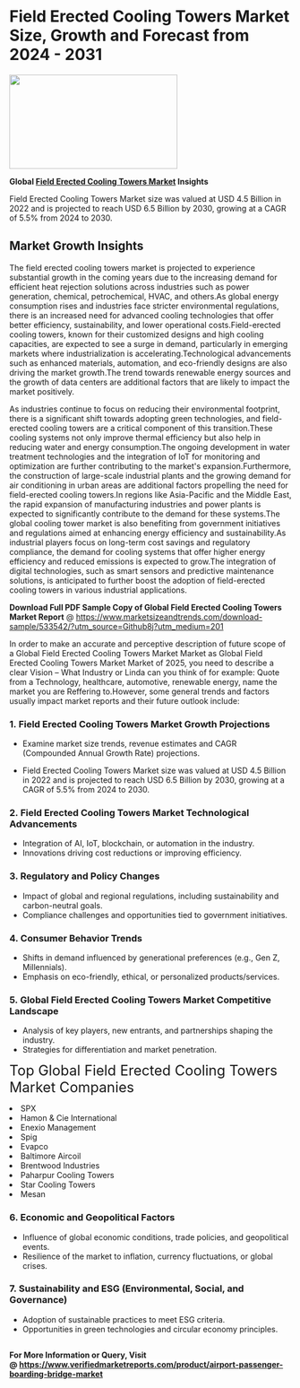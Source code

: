 <H1>Field Erected Cooling Towers Market Size, Growth and Forecast from 2024 - 2031</H1><img class="aligncenter size-medium wp-image-584254" src="https://thirdeyenews.in/wp-content/uploads/2024/09/Global-Market-Research-300x168.jpeg" alt="" width="300" height="168" /><p><strong>Global&nbsp;<a href="https://www.marketsizeandtrends.com/download-sample/533542/?utm_source=Github8j?utm_medium=201">Field Erected Cooling Towers Market</a> Insights</strong></p><p>Field Erected Cooling Towers Market size was valued at USD 4.5 Billion in 2022 and is projected to reach USD 6.5 Billion by 2030, growing at a CAGR of 5.5% from 2024 to 2030.</p><p><h2>Market Growth Insights</h2> <p>The field erected cooling towers market is projected to experience substantial growth in the coming years due to the increasing demand for efficient heat rejection solutions across industries such as power generation, chemical, petrochemical, HVAC, and others.As global energy consumption rises and industries face stricter environmental regulations, there is an increased need for advanced cooling technologies that offer better efficiency, sustainability, and lower operational costs.Field-erected cooling towers, known for their customized designs and high cooling capacities, are expected to see a surge in demand, particularly in emerging markets where industrialization is accelerating.Technological advancements such as enhanced materials, automation, and eco-friendly designs are also driving the market growth.The trend towards renewable energy sources and the growth of data centers are additional factors that are likely to impact the market positively.</p> <p>As industries continue to focus on reducing their environmental footprint, there is a significant shift towards adopting green technologies, and field-erected cooling towers are a critical component of this transition.These cooling systems not only improve thermal efficiency but also help in reducing water and energy consumption.The ongoing development in water treatment technologies and the integration of IoT for monitoring and optimization are further contributing to the market's expansion.Furthermore, the construction of large-scale industrial plants and the growing demand for air conditioning in urban areas are additional factors propelling the need for field-erected cooling towers.In regions like Asia-Pacific and the Middle East, the rapid expansion of manufacturing industries and power plants is expected to significantly contribute to the demand for these systems.The global cooling tower market is also benefiting from government initiatives and regulations aimed at enhancing energy efficiency and sustainability.As industrial players focus on long-term cost savings and regulatory compliance, the demand for cooling systems that offer higher energy efficiency and reduced emissions is expected to grow.The integration of digital technologies, such as smart sensors and predictive maintenance solutions, is anticipated to further boost the adoption of field-erected cooling towers in various industrial applications.</p> <p><span class=""><strong>Download Full PDF Sample Copy of Global Field Erected Cooling Towers Market Report</strong> @ <a href="https://www.marketsizeandtrends.com/download-sample/533542/?utm_source=Github8j?utm_medium=201" target="_blank">https://www.marketsizeandtrends.com/download-sample/533542/?utm_source=Github8j?utm_medium=201</a></span></p><p>In order to make an accurate and perceptive description of future scope of a Global&nbsp;Field Erected Cooling Towers Market Market as Global&nbsp;Field Erected Cooling Towers Market Market of 2025, you need to describe a clear Vision &ndash; What Industry or Linda can you think of for example: Quote from a Technology, healthcare, automotive, renewable energy, name the market you are Reffering to.However, some general trends and factors usually impact market reports and their future outlook include:</p><h3>1.&nbsp;<strong>Field Erected Cooling Towers Market Growth Projections</strong></h3><ul><li>Examine market size trends, revenue estimates and CAGR (Compounded Annual Growth Rate) projections.</li><li><p>Field Erected Cooling Towers Market size was valued at USD 4.5 Billion in 2022 and is projected to reach USD 6.5 Billion by 2030, growing at a CAGR of 5.5% from 2024 to 2030.</p></li></ul><h3>2.&nbsp;<strong>Field Erected Cooling Towers Market Technological Advancements</strong></h3><ul><li>Integration of AI, IoT, blockchain, or automation in the industry.</li><li>Innovations driving cost reductions or improving efficiency.</li></ul><h3>3.&nbsp;<strong>Regulatory and Policy Changes</strong></h3><ul><li>Impact of global and regional regulations, including sustainability and carbon-neutral goals.</li><li>Compliance challenges and opportunities tied to government initiatives.</li></ul><h3>4.&nbsp;<strong>Consumer Behavior Trends</strong></h3><ul><li>Shifts in demand influenced by generational preferences (e.g., Gen Z, Millennials).</li><li>Emphasis on eco-friendly, ethical, or personalized products/services.</li></ul><h3>5.&nbsp;<strong>Global Field Erected Cooling Towers Market Competitive Landscape</strong></h3><ul><li>Analysis of key players, new entrants, and partnerships shaping the industry.</li><li>Strategies for differentiation and market penetration.</li></ul><p data-pm-slice="1 1 []"><span style="color: inherit; font-family: inherit; font-size: 25px;">Top Global Field Erected Cooling Towers Market Companies</span></p><div class="" data-test-id=""><p><li>SPX</li><li> Hamon & Cie International</li><li> Enexio Management</li><li> Spig</li><li> Evapco</li><li> Baltimore Aircoil</li><li> Brentwood Industries</li><li> Paharpur Cooling Towers</li><li> Star Cooling Towers</li><li> Mesan</li></p></div><h3>6.&nbsp;<strong>Economic and Geopolitical Factors</strong></h3><ul><li>Influence of global economic conditions, trade policies, and geopolitical events.</li><li>Resilience of the market to inflation, currency fluctuations, or global crises.</li></ul><h3>7.&nbsp;<strong>Sustainability and ESG (Environmental, Social, and Governance)</strong></h3><ul><li>Adoption of sustainable practices to meet ESG criteria.</li><li>Opportunities in green technologies and circular economy principles.</li></ul><h2><strong style="font-size: 14px;">For More Information or Query, Visit @&nbsp;</strong><a style="background-color: #ffffff; font-size: 14px;" href="https://www.marketsizeandtrends.com/report/field-erected-cooling-towers-market/" target="_blank">https://www.verifiedmarketreports.com/product/airport-passenger-boarding-bridge-market</a></h2>